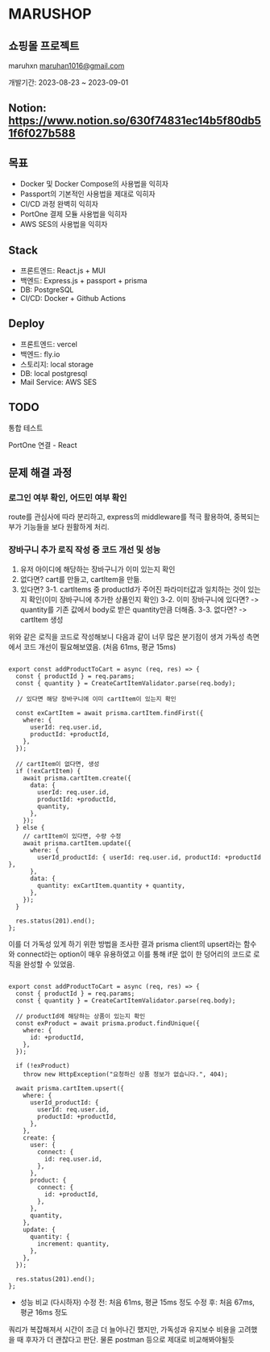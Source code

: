 # MARUSHOP

## 쇼핑몰 프로젝트

maruhxn <maruhan1016@gmail.com>

개발기간: 2023-08-23 ~ 2023-09-01

## Notion: https://www.notion.so/630f74831ec14b5f80db51f6f027b588

## 목표

- Docker 및 Docker Compose의 사용법을 익히자
- Passport의 기본적인 사용법을 제대로 익히자
- CI/CD 과정 완벽히 익히자
- PortOne 결제 모듈 사용법을 익히자
- AWS SES의 사용법을 익히자

## Stack

- 프론트엔드: React.js + MUI
- 백엔드: Express.js + passport + prisma
- DB: PostgreSQL
- CI/CD: Docker + Github Actions

## Deploy

- 프론트엔드: vercel
- 백엔드: fly.io
- 스토리지: local storage
- DB: local postgresql
- Mail Service: AWS SES

## TODO

통합 테스트

PortOne 연결 - React

## 문제 해결 과정

### 로그인 여부 확인, 어드민 여부 확인

route를 관심사에 따라 분리하고, express의 middleware를 적극 활용하여, 중복되는 부가 기능들을 보다 원활하게 처리.

### 장바구니 추가 로직 작성 중 코드 개선 및 성능

1. 유저 아이디에 해당하는 장바구니가 이미 있는지 확인
2. 없다면? cart를 만들고, cartItem을 만듦.
3. 있다면?
   3-1. cartItems 중 productId가 주어진 파라미터값과 일치하는 것이 있는지 확인(이미 장바구니에 추가한 상품인지 확인)
   3-2. 이미 장바구니에 있다면? -> quantity를 기존 값에서 body로 받은 quantity만큼 더해줌.
   3-3. 없다면? -> cartItem 생성

위와 같은 로직을 코드로 작성해보니 다음과 같이 너무 많은 분기점이 생겨 가독성 측면에서 코드 개선이 필요해보였음. (처음 61ms, 평균 15ms)

<pre><code>
export const addProductToCart = async (req, res) => {
  const { productId } = req.params;
  const { quantity } = CreateCartItemValidator.parse(req.body);

  // 있다면 해당 장바구니에 이미 cartItem이 있는지 확인

  const exCartItem = await prisma.cartItem.findFirst({
    where: {
      userId: req.user.id,
      productId: +productId,
    },
  });

  // cartItem이 없다면, 생성
  if (!exCartItem) {
    await prisma.cartItem.create({
      data: {
        userId: req.user.id,
        productId: +productId,
        quantity,
      },
    });
  } else {
    // cartItem이 있다면, 수량 수정
    await prisma.cartItem.update({
      where: {
        userId_productId: { userId: req.user.id, productId: +productId },
      },
      data: {
        quantity: exCartItem.quantity + quantity,
      },
    });
  }

  res.status(201).end();
};
</code></pre>

이를 더 가독성 있게 하기 위한 방법을 조사한 결과 prisma client의 upsert라는 함수와 connect라는 option이 매우 유용하였고 이를 통해 if문 없이 한 덩어리의 코드로 로직을 완성할 수 있었음.

<pre><code>
export const addProductToCart = async (req, res) => {
  const { productId } = req.params;
  const { quantity } = CreateCartItemValidator.parse(req.body);

  // productId에 해당하는 상품이 있는지 확인
  const exProduct = await prisma.product.findUnique({
    where: {
      id: +productId,
    },
  });

  if (!exProduct)
    throw new HttpException("요청하신 상품 정보가 없습니다.", 404);

  await prisma.cartItem.upsert({
    where: {
      userId_productId: {
        userId: req.user.id,
        productId: +productId,
      },
    },
    create: {
      user: {
        connect: {
          id: req.user.id,
        },
      },
      product: {
        connect: {
          id: +productId,
        },
      },
      quantity,
    },
    update: {
      quantity: {
        increment: quantity,
      },
    },
  });

  res.status(201).end();
};
</code></pre>

- 성능 비교 (다시하자)
  수정 전: 처음 61ms, 평균 15ms 정도
  수정 후: 처음 67ms, 평균 16ms 정도

쿼리가 복잡해져서 시간이 조금 더 늘어나긴 했지만, 가독성과 유지보수 비용을 고려했을 때 후자가 더 괜찮다고 판단.
물론 postman 등으로 제대로 비교해봐야될듯
